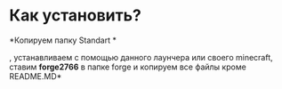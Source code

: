 # Как установить?
*Копируем папку Standart
*

, устанавливаем с помощью данного лаунчера или своего minecraft, ставим **forge2766** в папке forge и копируем все файлы кроме README.MD*
